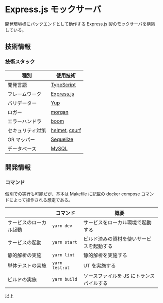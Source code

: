 # Express.js モックサーバ

開発環境様にバックエンドとして動作する Express.js 製のモックサーバを構築している。

## 技術情報

### 技術スタック

| 種別             | 使用技術                                                                                    |
| ---------------- | ------------------------------------------------------------------------------------------- |
| 開発言語         | [TypeScript](https://www.typescriptlang.org/)                                               |
| フレームワーク   | [Express.js](https://expressjs.com/)                                                        |
| バリデーター     | [Yup](https://github.com/jquense/yup/)                                                      |
| ロガー           | [morgan](https://github.com/expressjs/morgan/)                                              |
| エラーハンドラ   | [boom](https://github.com/hapijs/boom/)                                                     |
| セキュリティ対策 | [helmet](https://github.com/helmetjs/helmet/), [csurf](https://github.com/expressjs/csurf/) |
| OR マッパー      | [Sequelize](https://sequelize.org/)                                                         |
| データベース     | [MySQL](https://www.mysql.com/)                                                             |

## 開発情報

### コマンド

個別での実行も可能だが、基本は Makefile に記載の docker compose コマンドによって操作される想定である。

|                        | コマンド       | 概要                                     |
| ---------------------- | -------------- | ---------------------------------------- |
| サービスのローカル起動 | `yarn dev`     | サービスをローカル環境で起動する         |
| サービスの起動         | `yarn start`   | ビルド済みの資材を使いサービスを起動する |
| 静的解析の実施         | `yarn lint`    | 静的解析を実施する                       |
| 単体テストの実施       | `yarn test:ut` | UT を実施する                            |
| ビルドの実施           | `yarn build`   | ソースファイルを JS にトランスパイルする |

以上

